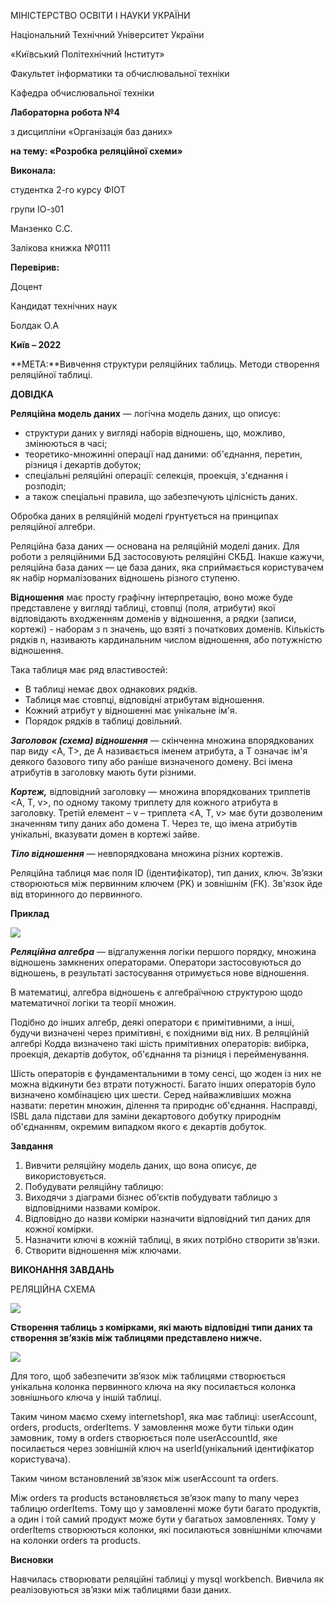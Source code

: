 ﻿МІНІСТЕРСТВО ОСВІТИ І НАУКИ УКРАЇНИ

Національний Технічний Університет України

«Київський Політехнічний Інститут»

Факультет інформатики та обчислювальної техніки

Кафедра обчислювальної техніки





**Лабораторна робота №4**

з дисципліни «Організація баз даних»

**на тему: «Розробка реляційної схеми»**




**Виконала:**

студентка 2-го курсу ФІОТ

групи ІО-з01

Манзенко С.С.

Залікова книжка №0111

**Перевірив:**

Доцент 

Кандидат технічних наук

Болдак О.А







**Київ – 2022**


**МЕТА:**Вивчення структури реляційних таблиць. Методи створення реляційної таблиці.

**ДОВІДКА**

**Реляційна модель даних** — логічна модель даних, що описує:

- структури даних у вигляді наборів відношень, що, можливо, змінюються в часі;
- теоретико-множинні операції над даними: об'єднання, перетин, різниця і декартів добуток;
- спеціальні реляційні операції: селекція, проекція, з'єднання і розподіл;
- а також спеціальні правила, що забезпечують цілісність даних.

Обробка даних в реляційній моделі ґрунтується на принципах реляційної алгебри.

Реляційна база даних — основана на реляційній моделі даних. Для роботи з реляційними БД застосовують реляційні СКБД. Інакше кажучи, реляційна база даних — це база даних, яка сприймається користувачем як набір нормалізованих відношень різного ступеню.

**Відношення** має просту графічну інтерпретацію, воно може буде представлене у вигляді таблиці, стовпці (поля, атрибути) якої відповідають входженням доменів у відношення, а рядки (записи, кортежі) - наборам з n значень, що взяті з початкових доменів. Кількість рядків n, називають кардинальним числом відношення, або потужністю відношення.

Така таблиця має ряд властивостей:

- В таблиці немає двох однакових рядків.
- Таблиця має стовпці, відповідні атрибутам відношення.
- Кожний атрибут у відношенні має унікальне ім'я.
- Порядок рядків в таблиці довільний.

***Заголовок (схема) відношення*** — скінченна множина впорядкованих пар виду <A, T>, де A називається іменем атрибута, а T означає ім'я деякого базового типу або раніше визначеного домену. Всі імена атрибутів в заголовку мають бути різними.

***Кортеж,*** відповідний заголовку — множина впорядкованих триплетів <A, T, v>, по одному такому триплету для кожного атрибута в заголовку. Третій елемент – v – триплета <A, T, v> має бути дозволеним значенням типу даних або домена T. Через те, що імена атрибутів унікальні, вказувати домен в кортежі зайве.

***Тіло відношення*** — невпорядкована множина різних кортежів.

Реляційна таблиця має поля ID (ідентифікатор), тип даних, ключ. Зв’язки створюються між первинним ключем (PK) и зовнішнім (FK). Зв'язок йде від вторинного до первинного.

**Приклад**

![](lab4.001.png)

***Реляційна алгебра*** — відгалуження логіки першого порядку, множина відношень замкнених операторами. Оператори застосовуються до відношень, в результаті застосування отримується нове відношення.

В математиці, алгебра відношень є алгебраїчною структурою щодо математичної логіки та теорії множин.

Подібно до інших алгебр, деякі оператори є примітивними, а інші, будучи визначені через примітивні, є похідними від них. В реляційній алгебрі Кодда визначено такі шість примітивних операторів: вибірка, проекція, декартів добуток, об'єднання та різниця і перейменування.

Шість операторів є фундаментальними в тому сенсі, що жоден із них не можна відкинути без втрати потужності. Багато інших операторів було визначено комбінацією цих шести. Серед найважливіших можна назвати: перетин множин, ділення та природнє об'єднання. Насправді, ISBL дала підстави для заміни декартового добутку природнім об'єднанням, окремим випадком якого є декартів добуток.

**Завдання**

1. Вивчити реляційну модель даних, що вона описує, де використовується.
1. Побудувати реляційну таблицю:
1. Виходячи з діаграми бізнес об’єктів побудувати таблицю з відповідними назвами комірок.
1. Відповідно до назви комірки назначити відповідний тип даних для кожної комірки.
1. Назначити ключі в кожній таблиці, в яких потрібно створити зв’язки.
1. Створити відношення між ключами.

**ВИКОНАННЯ ЗАВДАНЬ**

РЕЛЯЦІЙНА СХЕМА 

![](lab4.002.png)

**Створення таблиць з комірками, які мають відповідні типи даних та створення зв’язків між таблицями представлено нижче.**

![](lab4.003.png)

Для того, щоб забезпечити зв’язок між таблицями створюється унікальна колонка первинного ключа на яку посилається колонка зовнішнього ключа у іншій таблиці.

Таким чином маємо схему internetshop1, яка має таблиці: userAccount, orders, products, orderItems. У замовлення може бути тільки один замовник, тому в orders створюється поле userAccountId, яке посилається через зовнішній ключ на userId(унікальний ідентифікатор користувача).

Таким чином встановлений зв’язок між userAccount та orders.

Між orders та products встановляється зв’язок many to many через таблицю orderItems. Тому що у замовленні може бути багато продуктів, а один і той самий продукт може бути у багатьох замовленнях. Тому у orderItems створюються колонки, які посилаються зовнішніми ключами на колонки orders та products.

**Висновки**

Навчилась створювати реляційні таблиці у mysql workbench. Вивчила як реалізовуються зв’язки між таблицями бази даних.
